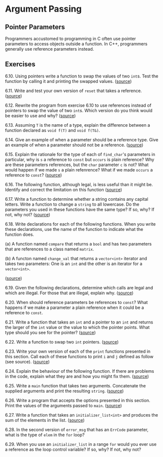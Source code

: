 # Argument Passing

## Pointer Parameters

Programmers accustomed to programming in C often use pointer parameters to
access objects outside a function. In C++, programmers generally use reference
parameters instead.

## Exercises

6.10. Using pointers write a function to swap the values of two `int`s. Test
the function by calling it and printing the swapped values.
([source](./ex_6_10.cpp))

6.11. Write and test your own version of `reset` that takes a reference.
([source](./ex_6_11.cpp))

6.12. Rewrite the program from exercise 6.10 to use references instead of
pointers to swap the value of two `int`s. Which version do you think would be
easier to use and why? ([source](./ex_6_12))

6.13. Assuming `T` is the name of a type, explain the difference between a
function declared as `void f(T)` and `void f(T&)`.

6.14. Give an example of when a parameter should be a reference type. Give
an example of when a parameter should not be a reference.
([source](./ex_6_14.cpp))

6.15. Explain the rationale for the type of each of `find_char`'s parameters
in particular, why is `s` a reference to `const` but `occurs` is plain
reference? Why are these parameters references, but the `char` parameter `c`
is not? What would happen if we made `s` a plain refenrence? What if we made
`occurs` a reference to `const`? ([source](./ex_6_15.cpp))

6.16. The following function, although legal, is less useful than it might be.
Identify and correct the limitation on this function ([source](./ex_6_16.cpp))

6.17. Write a function to determine whether a string contains any capital
letters. Write a function to change a `string` to all lowercase. Do the
parameters you used in these functions have the same type? If so, why? If not,
why not? ([source](./ex_6_17.cpp))

6.18. Write declarations for each of the following functions. When you write
these declarations, use the name of the function to indicate what the function
does. 

(a) A function named `compare` that returns a `bool` and has two parameters
that are references to a class named `matrix`.

(b) A functon named `change_val` that returns a `vector<int>` iterator and
takes two parameters: One is an `int` and the other is an iterator for a 
`vector<int>`.

([source](./ex_6_18.h))

6.19. Given the following declarations, determine which calls are legal and
which are illegal. For those that are illegal, explain why.
([source](./ex_6_19.cpp))

6.20. When should reference parameters be references to `const`? What happens
if we make a parameter a plain reference when it could be a reference to
`const`.

6.21. Write a function that takes an `int` and a pointer to an `int` and
returns the larger of the `int` value or the value to which the pointer points.
What type should you see for the pointer? ([source](./ex_6_21.cpp))

6.22. Write a function to swap two `int` pointers. ([source](./ex_6_22.cpp))

6.23. Write your own version of each of the `print` functions presented in
this section. Call each of these functions to print `i` and `j` defined as
follow (see source). ([source](./ex_6_23.cpp))

6.24. Explain the behaviour of the following function. If there are problems
in the code, explain what they are and how you might fix them.
([source](./ex_6_24.cpp))

6.25. Write a `main` function that takes two arguments. Concatenate the
supplied arguments and print the resulting `string`. ([source](./ex_6_25.cpp))

6.26. Write a program that accepts the options presented in this section.
Print the values of the arguments passed to `main`. ([source](./ex_6_26.cpp))

6.27. Write a function that takes an `initializer_list<int>` and produces the
sum of the elements in the list. ([source](./ex_6_27.cpp))

6.28. In the second version of `error_msg` that has an `ErrCode` parameter,
what is the type of `elem` in the `for` loop?

6.29. When you use an `initializer_list` in a range `for` would you ever use
a reference as the loop control variable? If so, why? If not, why not?
